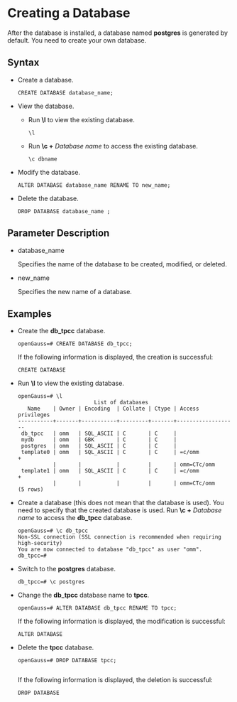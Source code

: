 # Creating a Database<a name="EN-US_TOPIC_0000001179502904"></a>

After the database is installed, a database named  **postgres**  is generated by default. You need to create your own database.

## Syntax<a name="section16288959172212"></a>

-   Create a database.

    ```
    CREATE DATABASE database_name;
    ```

-   View the database.
    -   Run  **\\l**  to view the existing database.

        ```
        \l
        ```

    -   Run  **\\c +** *Database name*  to access the existing database.

        ```
        \c dbname
        ```


-   Modify the database.

    ```
    ALTER DATABASE database_name RENAME TO new_name;
    ```

-   Delete the database.

    ```
    DROP DATABASE database_name ;
    ```


## Parameter Description<a name="section8361031192210"></a>

-   database\_name

    Specifies the name of the database to be created, modified, or deleted.

-   new\_name

    Specifies the new name of a database.


## Examples<a name="section710783817329"></a>

-   Create the  **db\_tpcc**  database.

    ```
    openGauss=# CREATE DATABASE db_tpcc;

    ```    
    If the following information is displayed, the creation is successful:

    ```
    CREATE DATABASE
    ```

-   Run  **\\l**  to view the existing database.

    ```
    openGauss=# \l
                            List of databases
       Name    | Owner | Encoding  | Collate | Ctype | Access privileges
    -----------+-------+-----------+---------+-------+-------------------
     db_tpcc   | omm   | SQL_ASCII | C       | C     |
     mydb      | omm   | GBK       | C       | C     |
     postgres  | omm   | SQL_ASCII | C       | C     |
     template0 | omm   | SQL_ASCII | C       | C     | =c/omm           +
               |       |           |         |       | omm=CTc/omm
     template1 | omm   | SQL_ASCII | C       | C     | =c/omm           +
               |       |           |         |       | omm=CTc/omm
    (5 rows)
    ```

-   Create a database \(this does not mean that the database is used\). You need to specify that the created database is used. Run  **\\c +** *Database name*  to access the  **db\_tpcc**  database.

    ```
    openGauss=# \c db_tpcc
    Non-SSL connection (SSL connection is recommended when requiring high-security)
    You are now connected to database "db_tpcc" as user "omm".
    db_tpcc=#
    ```

-   Switch to the  **postgres**  database.

    ```
    db_tpcc=# \c postgres
    ```

-   Change the  **db\_tpcc**  database name to  **tpcc**.

    ```
    openGauss=# ALTER DATABASE db_tpcc RENAME TO tpcc;
    
    ```    
    If the following information is displayed, the modification is successful:

    ```
    ALTER DATABASE
    ```

-   Delete the  **tpcc**  database.

    ```
    openGauss=# DROP DATABASE tpcc;
        
    ```    
    If the following information is displayed, the deletion is successful:

    ```
    DROP DATABASE
    ```
